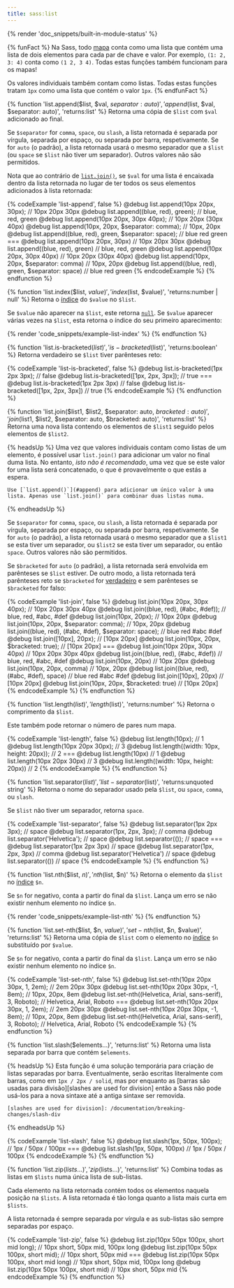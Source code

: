 ```yaml
---
title: sass:list
---
```


{% render 'doc_snippets/built-in-module-status' %}

{% funFact %}
  Na Sass, todo [mapa][map] conta como uma lista que contém uma lista de dois elementos para cada par de chave e valor. Por exemplo, `(1: 2, 3: 4)` conta como `(1 2, 3 4)`. Todas estas funções também funcionam para os mapas!

  [map]: /documentation/values/maps

  Os valores individuais também contam como listas. Todas estas funções tratam `1px` como uma lista que contém o valor `1px`.
{% endfunFact %}


{% function 'list.append($list, $val, $separator: auto)', 'append($list, $val, $separator: auto)',  'returns:list' %}
  Retorna uma cópia de `$list` com `$val` adicionado ao final.

  Se `$separator` for `comma`, `space`, ou `slash`, a lista retornada é separada por vírgula, separada por espaço, ou separada por barra, respetivamente. Se for `auto` (o padrão), a lista retornada usará o mesmo separador que a `$list` (ou `space` se `$list` não tiver um separador). Outros valores não são permitidos.

  [separator]: /documentation/values/lists

  Nota que ao contrário de [`list.join()`](#join), se `$val` for uma lista é encaixada dentro da lista retornada no lugar de ter todos os seus elementos adicionados à lista retornada:

  {% codeExample 'list-append', false %}
    @debug list.append(10px 20px, 30px); // 10px 20px 30px
    @debug list.append((blue, red), green); // blue, red, green
    @debug list.append(10px 20px, 30px 40px); // 10px 20px (30px 40px)
    @debug list.append(10px, 20px, $separator: comma); // 10px, 20px
    @debug list.append((blue, red), green, $separator: space); // blue red green
    ===
    @debug list.append(10px 20px, 30px)  // 10px 20px 30px
    @debug list.append((blue, red), green)  // blue, red, green
    @debug list.append(10px 20px, 30px 40px)  // 10px 20px (30px 40px)
    @debug list.append(10px, 20px, $separator: comma)  // 10px, 20px
    @debug list.append((blue, red), green, $separator: space)  // blue red green
  {% endcodeExample %}
{% endfunction %}


{% function 'list.index($list, $value)', 'index($list, $value)', 'returns:number | null' %}
  Retorna o [índice][index] do `$value` no `$list`.

  [index]: /documentation/values/lists#indexes

  Se `$value` não aparecer na `$list`, este retorna [`null`][]. Se `$value` aparecer várias vezes na `$list`, esta retorna o índice do seu primeiro aparecimento:

  [`null`]: /documentation/values/null

  {% render 'code_snippets/example-list-index' %}
{% endfunction %}


{% function 'list.is-bracketed($list)', 'is-bracketed($list)', 'returns:boolean' %}
  Retorna verdadeiro se `$list` tiver parênteses reto:

  {% codeExample 'list-is-bracketed', false %}
    @debug list.is-bracketed(1px 2px 3px); // false
    @debug list.is-bracketed([1px, 2px, 3px]); // true
    ===
    @debug list.is-bracketed(1px 2px 3px)  // false
    @debug list.is-bracketed([1px, 2px, 3px])  // true
  {% endcodeExample %}
{% endfunction %}


{% function 'list.join($list1, $list2, $separator: auto, $bracketed: auto)', 'join($list1, $list2, $separator: auto, $bracketed: auto)', 'returns:list' %}
  Retorna uma nova lista contendo os elementos de `$list1` seguido pelos elementos de `$list2`.

  {% headsUp %}
    Uma vez que valores individuais contam como listas de um elemento, é possível usar `list.join()` para adicionar um valor no final duma lista. No entanto, *isto não é recomendado*, uma vez que se este valor for uma lista será concatenado, o que é provavelmente o que estás a espera.

    Use [`list.append()`](#append) para adicionar um único valor à uma lista. Apenas use `list.join()` para combinar duas listas numa.
  {% endheadsUp %}

  Se `$separator` for `comma`, `space`, ou `slash`, a lista retornada é separada por vírgula, separada por espaço, ou separada por barra, respetivamente. Se for `auto` (o padrão), a lista retornada usará o mesmo separador que a `$list1` se esta tiver um separador, ou `$list2` se esta tiver um separador, ou então `space`. Outros valores não são permitidos.

  Se `$bracketed` for `auto` (o padrão), a lista retornada será envolvida em parênteses se `$list` estiver. De outro modo, a lista retornada terá parênteses reto se `$bracketed` for [verdadeiro][truthy] e sem parênteses se `$bracketed` for falso:

  [truthy]: /documentation/values/booleans#truthiness-and-falsiness

  {% codeExample 'list-join', false %}
    @debug list.join(10px 20px, 30px 40px); // 10px 20px 30px 40px
    @debug list.join((blue, red), (#abc, #def)); // blue, red, #abc, #def
    @debug list.join(10px, 20px); // 10px 20px
    @debug list.join(10px, 20px, $separator: comma); // 10px, 20px
    @debug list.join((blue, red), (#abc, #def), $separator: space); // blue red #abc #def
    @debug list.join([10px], 20px); // [10px 20px]
    @debug list.join(10px, 20px, $bracketed: true); // [10px 20px]
    ===
    @debug list.join(10px 20px, 30px 40px)  // 10px 20px 30px 40px
    @debug list.join((blue, red), (#abc, #def))  // blue, red, #abc, #def
    @debug list.join(10px, 20px)  // 10px 20px
    @debug list.join(10px, 20px, comma)  // 10px, 20px
    @debug list.join((blue, red), (#abc, #def), space)  // blue red #abc #def
    @debug list.join([10px], 20px)  // [10px 20px]
    @debug list.join(10px, 20px, $bracketed: true)  // [10px 20px]
  {% endcodeExample %}
{% endfunction %}

{% function 'list.length($list)', 'length($list)', 'returns:number' %}
  Retorna o comprimento da `$list`.

  Este também pode retornar o número de pares num mapa.

  {% codeExample 'list-length', false %}
    @debug list.length(10px); // 1
    @debug list.length(10px 20px 30px); // 3
    @debug list.length((width: 10px, height: 20px)); // 2
    ===
    @debug list.length(10px)  // 1
    @debug list.length(10px 20px 30px)  // 3
    @debug list.length((width: 10px, height: 20px))  // 2
  {% endcodeExample %}
{% endfunction %}


{% function 'list.separator($list)', 'list-separator($list)', 'returns:unquoted string' %}
  Retorna o nome do separador usado pela `$list`, ou `space`, `comma`, ou `slash`.

  Se `$list` não tiver um separador, retorna `space`.

  {% codeExample 'list-separator', false %}
    @debug list.separator(1px 2px 3px); // space
    @debug list.separator(1px, 2px, 3px); // comma
    @debug list.separator('Helvetica'); // space
    @debug list.separator(()); // space
    ===
    @debug list.separator(1px 2px 3px)  // space
    @debug list.separator(1px, 2px, 3px)  // comma
    @debug list.separator('Helvetica')  // space
    @debug list.separator(())  // space
  {% endcodeExample %}
{% endfunction %}


{% function 'list.nth($list, $n)', 'nth($list, $n)' %}
  Retorna o elemento da `$list` no [índice][index] `$n`.

  [index]: /documentation/values/lists#indexes

  Se `$n` for negativo, conta a partir do final da `$list`. Lança um erro se não existir nenhum elemento no índice `$n`.

  {% render 'code_snippets/example-list-nth' %}
{% endfunction %}


{% function 'list.set-nth($list, $n, $value)', 'set-nth($list, $n, $value)', 'returns:list' %}
  Retorna uma cópia de `$list` com o elemento no [índice][index] `$n` substituído por `$value`.

  [index]: /documentation/values/lists#indexes

  Se `$n` for negativo, conta a partir do final da `$list`. Lança um erro se não existir nenhum elemento no índice `$n`.

  {% codeExample 'list-set-nth', false %}
    @debug list.set-nth(10px 20px 30px, 1, 2em); // 2em 20px 30px
    @debug list.set-nth(10px 20px 30px, -1, 8em); // 10px, 20px, 8em
    @debug list.set-nth((Helvetica, Arial, sans-serif), 3, Roboto); // Helvetica, Arial, Roboto
    ===
    @debug list.set-nth(10px 20px 30px, 1, 2em); // 2em 20px 30px
    @debug list.set-nth(10px 20px 30px, -1, 8em); // 10px, 20px, 8em
    @debug list.set-nth((Helvetica, Arial, sans-serif), 3, Roboto); // Helvetica, Arial, Roboto
  {% endcodeExample %}
{% endfunction %}

{% function 'list.slash($elements...)', 'returns:list' %}
  Retorna uma lista separada por barra que contém `$elements`.

  {% headsUp %}
    Esta função é uma solução temporária para criação de listas separadas por barra. Eventualmente, serão escritas literalmente com barras, como em `1px / 2px / solid`, mas por enquanto as [barras são usadas para divisão][slashes are used for division] então a Sass não pode usá-los para a nova sintaxe até a antiga sintaxe ser removida.

    [slashes are used for division]: /documentation/breaking-changes/slash-div
  {% endheadsUp %}

  {% codeExample 'list-slash', false %}
    @debug list.slash(1px, 50px, 100px); // 1px / 50px / 100px
    ===
    @debug list.slash(1px, 50px, 100px)  // 1px / 50px / 100px
  {% endcodeExample %}
{% endfunction %}


{% function 'list.zip($lists...)', 'zip($lists...)', 'returns:list' %}
  Combina todas as listas em `$lists` numa única lista de sub-listas.

  Cada elemento na lista retornada contém todos os elementos naquela posição na `$lists`. A lista retornada é tão longa quanto a lista mais curta em `$lists`.

  A lista retornada é sempre separada por vírgula e as sub-listas são sempre separadas por espaço.

  {% codeExample 'list-zip', false %}
    @debug list.zip(10px 50px 100px, short mid long); // 10px short, 50px mid, 100px long
    @debug list.zip(10px 50px 100px, short mid); // 10px short, 50px mid
    ===
    @debug list.zip(10px 50px 100px, short mid long)  // 10px short, 50px mid, 100px long
    @debug list.zip(10px 50px 100px, short mid)  // 10px short, 50px mid
  {% endcodeExample %}
{% endfunction %}
